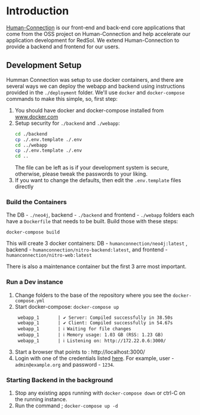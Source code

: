 # Introduction

[Human-Connection](https://github.com/JusticeInternational/Human-Connection) is our front-end and back-end core applications that come from the OSS project on Human-Connection and help accelerate our application development for RedSol. We extend Human-Connection to provide a backend and frontend for our users.

## Development Setup
Humman Connection was setup to use docker containers, and there are several ways we can deploy the webapp and backend using instructions provided in the `./deployment` folder. We'll use `docker` and `docker-compose` commands to make this simple, so, first step:

1. You should have docker and docker-compose installed from www.docker.com
1. Setup security for `./backend` and `./webapp`:
   ```bash
   cd ./backend
   cp ./.env.template ./.env
   cd ../webapp
   cp ./.env.template ./.env
   cd ..
   ```
   The file can be left as is if your development system is secure, otherwise, please tweak the passwords to your liking.
1. If you want to change the defaults, then edit the `.env.template` files directly

### Build the Containers
The DB - `./neo4j`, backend - `./backend` and frontend - `./webapp` folders each have a `Dockerfile` that needs to be built. Build those with these steps:

```
docker-compose build
```


This will create 3 docker containers: DB - `humanconnection/neo4j:latest` , backend - `humanconnection/nitro-backend:latest`, and frontend - `humanconnection/nitro-web:latest`

There is also a maintenance container but the first 3 arre most important.

### Run a Dev instance

1. Change folders to the base of the repository where you see the `docker-compose.yml`
1. Start docker-compose: `docker-compose up`
   ```
    webapp_1       | ✔ Server: Compiled successfully in 38.50s
    webapp_1       | ✔ Client: Compiled successfully in 54.67s
    webapp_1       | ℹ Waiting for file changes
    webapp_1       | ℹ Memory usage: 1.03 GB (RSS: 1.23 GB)
    webapp_1       | ℹ Listening on: http://172.22.0.6:3000/
   ```
1. Start a browser that points to : http://localhost:3000/
1. Login with one of the credentials listed [here](https://github.com/JusticeInternational/Human-Connection#live-demo). For example, user - `admin@example.org` and password - `1234`.

### Starting Backend in the background
1. Stop any existing apps running with `docker-compose down` or ctrl-C on the running instance.
1. Run the command ; `docker-compose up -d`

